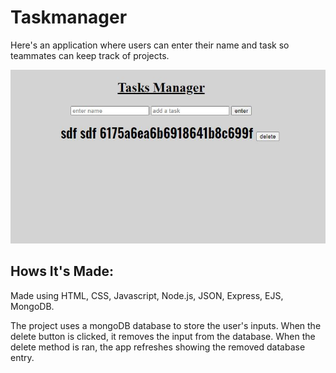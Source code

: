 # Taskmanager
Here's an application where users can enter their name and task so teammates can keep track of projects. 

![Screenshot](task.jpg)

## Hows It's Made:

Made using HTML, CSS, Javascript, Node.js, JSON, Express, EJS, MongoDB.

The project uses a mongoDB database to store the user's inputs. When the delete button is clicked, it removes the
input from the database. When the delete method is ran, the app refreshes showing the removed database entry.  